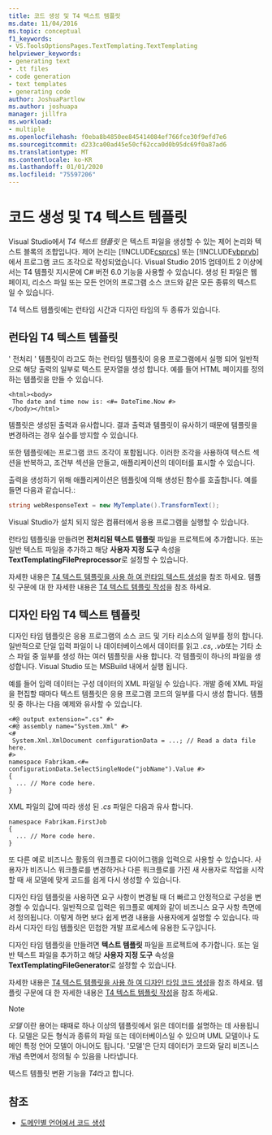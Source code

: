 ```yaml
---
title: 코드 생성 및 T4 텍스트 템플릿
ms.date: 11/04/2016
ms.topic: conceptual
f1_keywords:
- VS.ToolsOptionsPages.TextTemplating.TextTemplating
helpviewer_keywords:
- generating text
- .tt files
- code generation
- text templates
- generating code
author: JoshuaPartlow
ms.author: joshuapa
manager: jillfra
ms.workload:
- multiple
ms.openlocfilehash: f0eba8b4850ee845414084ef766fce30f9efd7e6
ms.sourcegitcommit: d233ca00ad45e50cf62cca0d0b95dc69f0a87ad6
ms.translationtype: MT
ms.contentlocale: ko-KR
ms.lasthandoff: 01/01/2020
ms.locfileid: "75597206"
---
```

# <a name="code-generation-and-t4-text-templates"></a>코드 생성 및 T4 텍스트 템플릿

Visual Studio에서 *T4 텍스트 템플릿* 은 텍스트 파일을 생성할 수 있는 제어 논리와 텍스트 블록의 조합입니다. 제어 논리는 [!INCLUDE[csprcs](../data-tools/includes/csprcs_md.md)] 또는 [!INCLUDE[vbprvb](../code-quality/includes/vbprvb_md.md)]에서 프로그램 코드 조각으로 작성되었습니다. Visual Studio 2015 업데이트 2 이상에서는 T4 템플릿 지시문에 C# 버전 6.0 기능을 사용할 수 있습니다. 생성 된 파일은 웹 페이지, 리소스 파일 또는 모든 언어의 프로그램 소스 코드와 같은 모든 종류의 텍스트 일 수 있습니다.

T4 텍스트 템플릿에는 런타임 시간과 디자인 타임의 두 종류가 있습니다.

## <a name="run-time-t4-text-templates"></a>런타임 T4 텍스트 템플릿

' 전처리 ' 템플릿이 라고도 하는 런타임 템플릿이 응용 프로그램에서 실행 되어 일반적으로 해당 출력의 일부로 텍스트 문자열을 생성 합니다. 예를 들어 HTML 페이지를 정의하는 템플릿을 만들 수 있습니다.

```
<html><body>
 The date and time now is: <#= DateTime.Now #>
</body></html>
```

템플릿은 생성된 출력과 유사합니다. 결과 출력과 템플릿이 유사하기 때문에 템플릿을 변경하려는 경우 실수를 방지할 수 있습니다.

또한 템플릿에는 프로그램 코드 조각이 포함됩니다. 이러한 조각을 사용하여 텍스트 섹션을 반복하고, 조건부 섹션을 만들고, 애플리케이션의 데이터를 표시할 수 있습니다.

출력을 생성하기 위해 애플리케이션은 템플릿에 의해 생성된 함수를 호출합니다. 예를 들면 다음과 같습니다.:

```csharp
string webResponseText = new MyTemplate().TransformText();
```

Visual Studio가 설치 되지 않은 컴퓨터에서 응용 프로그램을 실행할 수 있습니다.

런타임 템플릿을 만들려면 **전처리된 텍스트 템플릿** 파일을 프로젝트에 추가합니다. 또는 일반 텍스트 파일을 추가하고 해당 **사용자 지정 도구** 속성을 **TextTemplatingFilePreprocessor**로 설정할 수 있습니다.

자세한 내용은 [T4 텍스트 템플릿을 사용 하 여 런타임 텍스트 생성](../modeling/run-time-text-generation-with-t4-text-templates.md)을 참조 하세요. 템플릿 구문에 대 한 자세한 내용은 [T4 텍스트 템플릿 작성](../modeling/writing-a-t4-text-template.md)을 참조 하세요.

## <a name="design-time-t4-text-templates"></a>디자인 타임 T4 텍스트 템플릿

디자인 타임 템플릿은 응용 프로그램의 소스 코드 및 기타 리소스의 일부를 정의 합니다. 일반적으로 단일 입력 파일이 나 데이터베이스에서 데이터를 읽고 *.cs*, *.vb*또는 기타 소스 파일 중 일부를 생성 하는 여러 템플릿을 사용 합니다. 각 템플릿이 하나의 파일을 생성합니다. Visual Studio 또는 MSBuild 내에서 실행 됩니다.

예를 들어 입력 데이터는 구성 데이터의 XML 파일일 수 있습니다. 개발 중에 XML 파일을 편집할 때마다 텍스트 템플릿은 응용 프로그램 코드의 일부를 다시 생성 합니다. 템플릿 중 하나는 다음 예제와 유사할 수 있습니다.

```
<#@ output extension=".cs" #>
<#@ assembly name="System.Xml" #>
<#
 System.Xml.XmlDocument configurationData = ...; // Read a data file here.
#>
namespace Fabrikam.<#= configurationData.SelectSingleNode("jobName").Value #>
{
  ... // More code here.
}
```

XML 파일의 값에 따라 생성 된 *.cs* 파일은 다음과 유사 합니다.

```
namespace Fabrikam.FirstJob
{
  ... // More code here.
}
```

또 다른 예로 비즈니스 활동의 워크플로 다이어그램을 입력으로 사용할 수 있습니다. 사용자가 비즈니스 워크플로를 변경하거나 다른 워크플로를 가진 새 사용자로 작업을 시작할 때 새 모델에 맞게 코드를 쉽게 다시 생성할 수 있습니다.

디자인 타임 템플릿을 사용하면 요구 사항이 변경될 때 더 빠르고 안정적으로 구성을 변경할 수 있습니다. 일반적으로 입력은 워크플로 예제와 같이 비즈니스 요구 사항 측면에서 정의됩니다. 이렇게 하면 보다 쉽게 변경 내용을 사용자에게 설명할 수 있습니다. 따라서 디자인 타임 템플릿은 민첩한 개발 프로세스에 유용한 도구입니다.

디자인 타임 템플릿을 만들려면 **텍스트 템플릿** 파일을 프로젝트에 추가합니다. 또는 일반 텍스트 파일을 추가하고 해당 **사용자 지정 도구** 속성을 **TextTemplatingFileGenerator**로 설정할 수 있습니다.

자세한 내용은 [T4 텍스트 템플릿을 사용 하 여 디자인 타임 코드 생성](../modeling/design-time-code-generation-by-using-t4-text-templates.md)을 참조 하세요. 템플릿 구문에 대 한 자세한 내용은 [T4 텍스트 템플릿 작성](../modeling/writing-a-t4-text-template.md)을 참조 하세요.

> [!NOTE]
> *모델* 이란 용어는 때때로 하나 이상의 템플릿에서 읽은 데이터를 설명하는 데 사용됩니다. 모델은 모든 형식과 종류의 파일 또는 데이터베이스일 수 있으며 UML 모델이나 도메인 특정 언어 모델이 아니어도 됩니다. '모델'은 단지 데이터가 코드와 달리 비즈니스 개념 측면에서 정의될 수 있음을 나타냅니다.

텍스트 템플릿 변환 기능을 *T4*라고 합니다.

## <a name="see-also"></a>참조

- [도메인별 언어에서 코드 생성](../modeling/generating-code-from-a-domain-specific-language.md)
